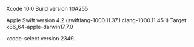 
Xcode 10.0
Build version 10A255

Apple Swift version 4.2 (swiftlang-1000.11.37.1 clang-1000.11.45.1)
Target: x86_64-apple-darwin17.7.0

xcode-select version 2349.